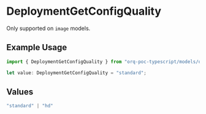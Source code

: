 # DeploymentGetConfigQuality

Only supported on `image` models.

## Example Usage

```typescript
import { DeploymentGetConfigQuality } from "orq-poc-typescript/models/operations";

let value: DeploymentGetConfigQuality = "standard";
```

## Values

```typescript
"standard" | "hd"
```